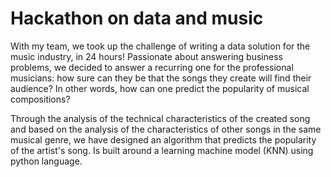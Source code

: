 # Hackathon on data and music
With my team, we took up the challenge of writing a data solution for the music industry, in 24 hours! Passionate about answering business problems, we decided to answer a recurring one for the professional musicians: how sure can they be that the songs they create will find their audience? In other words, how can one predict the popularity of musical compositions?

Through the analysis of the technical characteristics of the created song and based on the analysis of the characteristics of other songs in the same musical genre, we have designed an algorithm that predicts the popularity of the artist's song. Is built around a learning machine model (KNN) using python language.


